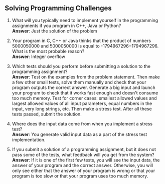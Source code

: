 ## Solving Programming Challenges ##

1. What will you typically need to implement yourself in the programming assignments if you program in C++, Java or Python?  
**Answer**: Just the solution of the problem

2. Your program in C, C++ or Java thinks that the product of numbers 5000050000 and 5000050000 is equal to -1794967296−1794967296. What is the most probable reason?  
**Answer**: Integer overflow

3. Which tests should you perform before submitting a solution to the programming assignment?  
**Answer**: Test on the examples from the problem statement. Then make a few other small tests, solve them manually and check that your program outputs the correct answer. Generate a big input and launch your program to check that it works fast enough and doesn't consume too much memory. Test for corner cases: smallest allowed values and largest allowed values of all input parameters, equal numbers in the input, very long strings, etc. Then make a stress test. After all these tests passed, submit the solution.

4. Where does the input data come from when you implement a stress test?  
**Answer**: You generate valid input data as a part of the stress test implementation.

5. If you submit a solution of a programming assignment, but it does not pass some of the tests, what feedback will you get from the system?  
**Answer**: If it is one of the first few tests, you will see the input data, the answer of your program and the correct answer. Otherwise, you will only see either that the answer of your program is wrong or that your program is too slow or that your program uses too much memory.
